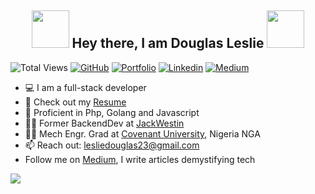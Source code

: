 <h2 align="center"><img src="https://media.giphy.com/media/hvRJCLFzcasrR4ia7z/giphy.gif" width="60"> Hey there, I am Douglas Leslie <img src="https://i.pinimg.com/originals/8a/a4/59/8aa4595fb24b6ed585dddac4622b2445.gif" width="60"></h2>

![Total Views][github-views]
[![GitHub][github-shield]][github-url]
[![Portfolio][portfolio-shield]][portfolio-url]
[![Linkedin][linkedin-shield]][linkedin-url]
[![Medium][medium-shield]][medium-url]

- 💻 I am a full-stack developer
- 📃 Check out my [Resume][resume-url]
- 👾 Proficient in Php, Golang and Javascript
- 🧑‍🏭 Former BackendDev at [JackWestin](https://jackwestin.com)
- 👨‍🎓 Mech Engr. Grad at [Covenant University](https://www.covenantuniversity.edu.ng/), Nigeria NGA
- 📫 Reach out: [lesliedouglas23@gmail.com](mailto:lesliedouglas23@gmail.com)
- Follow me on [Medium][medium-url], I write articles demystifying tech

[![](https://img.shields.io/badge/Made%20With%20❤️%20By-DoobieDroid-red)](https://github.com/doobie-droid)

<!-- ### Here are a few projects I would love for you to see

[Go: Job Scraper](https://github.com/doobie-droid/job_scraper) - CLI app that aggregates job data from several job aggregator platforms -> linkedin, weworkremotely, workable etc... using a mixture of web crawlign and api calls <br>
[Vanilla Js: Shopify Dashboard](https://shopify-hackathon-sigma.vercel.app/) - Shopify onboarding dasboard built with vanilla js and sass with emphasis on accessibility <br>
[Vue Js: Unsplash Clone](https://doobie-droid.github.io/unsplash-clone/) -This is an unsplash clone using unsplash's api to display and search for images in a masonry-grid layout pattern achieved without any external dependencies. -->

[github-views]: https://views.whatilearened.today/views/github/doobie-droid/doobie-droid.svg
[linkedin-shield]: https://img.shields.io/badge/-LinkedIn-black.svg?style=for-the-badge&logo=linkedin&colorB=555
[linkedin-url]: https://www.linkedin.com/in/leslie-douglas-074a6112a/
[github-shield]: https://img.shields.io/github/followers/doobie-droid?label=follow&style=social
[github-url]: https://github.com/doobie-droid
[medium-shield]: https://img.shields.io/badge/Medium-12100E?style=for-the-badge&logo=medium&logoColor=white
[medium-url]: https://medium.com/@doobie-droid
[portfolio-shield]: https://img.shields.io/badge/Portfolio-Live-blue?style=for-the-badge&logo=google-chrome
[portfolio-url]: https://github.com/doobie-droid
[resume-url]: https://drive.google.com/file/d/1Fa56RCPpnC7wFQSe5Rr5m6T9p4dMa7yv/view?usp=drive_link
